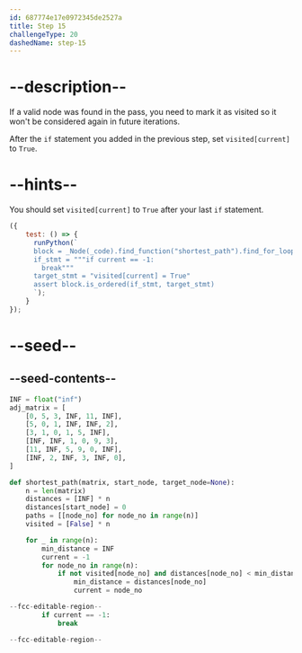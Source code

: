 ```yaml
---
id: 687774e17e0972345de2527a
title: Step 15
challengeType: 20
dashedName: step-15
---
```


# --description--

If a valid node was found in the pass, you need to mark it as visited so it won't be considered again in future iterations.

After the `if` statement you added in the previous step, set `visited[current]` to `True`.

# --hints--

You should set `visited[current]` to `True` after your last `if` statement.

```js
({
    test: () => {
      runPython(`
      block = _Node(_code).find_function("shortest_path").find_for_loops()[0].find_bodies()[0]
      if_stmt = """if current == -1:
        break"""
      target_stmt = "visited[current] = True"
      assert block.is_ordered(if_stmt, target_stmt)
      `);
    }
});
```

# --seed--

## --seed-contents--

```py
INF = float("inf")
adj_matrix = [
    [0, 5, 3, INF, 11, INF],
    [5, 0, 1, INF, INF, 2],
    [3, 1, 0, 1, 5, INF],
    [INF, INF, 1, 0, 9, 3],
    [11, INF, 5, 9, 0, INF],
    [INF, 2, INF, 3, INF, 0],
]

def shortest_path(matrix, start_node, target_node=None):
    n = len(matrix)
    distances = [INF] * n
    distances[start_node] = 0
    paths = [[node_no] for node_no in range(n)]
    visited = [False] * n

    for _ in range(n):
        min_distance = INF  
        current = -1  
        for node_no in range(n):  
            if not visited[node_no] and distances[node_no] < min_distance:  
                min_distance = distances[node_no]  
                current = node_no

--fcc-editable-region--
        if current == -1:  
            break

--fcc-editable-region--
```
